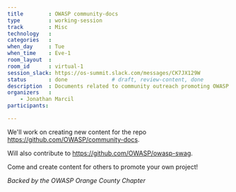 ```yaml
---
title        : OWASP community-docs
type         : working-session
track        : Misc
technology   :
categories   :
when_day     : Tue
when_time    : Eve-1
room_layout  :
room_id      : virtual-1
session_slack: https://os-summit.slack.com/messages/CK7JX129W
status       : done              # draft, review-content, done
description  : Documents related to community outreach promoting OWASP content
organizers   :
    - Jonathan Marcil
participants:

---
```


We'll work on creating new content for the repo https://github.com/OWASP/community-docs.

Will also contribute to https://github.com/OWASP/owasp-swag.

Come and create content for others to promote your own project!

_Backed by the OWASP Orange County Chapter_
